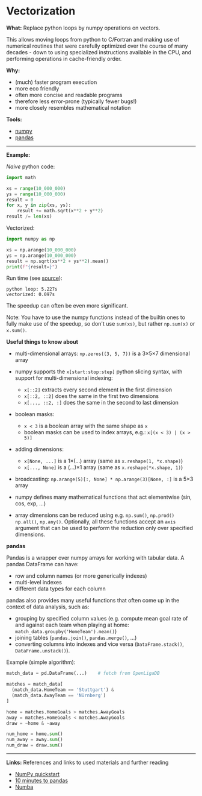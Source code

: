 # Vectorization

**What:** Replace python loops by numpy operations on vectors.

This allows moving loops from python to C/Fortran and making use of numerical
routines that were carefully optimized over the course of many decades - down
to using specialized instructions available in the CPU, and performing
operations in cache-friendly order.

**Why:**

- (much) faster program execution
- more eco friendly
- often more concise and readable programs
- therefore less error-prone (typically fewer bugs!)
- more closely resembles mathematical notation

**Tools:**

- [numpy](https://numpy.org/)
- [pandas](https://pandas.pydata.org/)

---

**Example:**

*Naive* python code:

```python
import math

xs = range(10_000_000)
ys = range(10_000_000)
result = 0
for x, y in zip(xs, ys):
    result += math.sqrt(x**2 + y**2)
result /= len(xs)
```

Vectorized:

```python
import numpy as np

xs = np.arange(10_000_000)
ys = np.arange(10_000_000)
result = np.sqrt(xs**2 + ys**2).mean()
print(f"{result=}")
```

Run time (see [source](./vectorization.py)):

```
python loop: 5.227s
vectorized: 0.097s
```

The speedup can often be even more significant.

Note: You have to use the numpy functions instead of the builtin ones to fully
make use of the speedup, so don't use `sum(xs)`, but rather `np.sum(x)` or
`x.sum()`.


**Useful things to know about**

- multi-dimensional arrays: `np.zeros((3, 5, 7))` is a 3×5×7 dimensional array
- numpy supports the `x[start:stop:step]` python slicing syntax, with support
  for multi-dimensional indexing:
  - `x[::2]` extracts every second element in the first dimension
  - `x[::2, ::2]` does the same in the first two dimensions
  - `x[..., ::2, :]` does the same in the second to last dimension

- boolean masks:
  - `x < 3` is a boolean array with the same shape as `x`
  - boolean masks can be used to index arrays, e.g.: `x[(x < 3) | (x > 5)]`

- adding dimensions:
  - `x[None, ...]` is a 1×(…) array (same as `x.reshape(1, *x.shape)`)
  - `x[..., None]` is a (…)×1 array (same as `x.reshape(*x.shape, 1)`)

- broadcasting: `np.arange(5)[:, None] * np.arange(3)[None, :]` is a 5×3 array
- numpy defines many mathematical functions that act elementwise (sin, cos,
  exp, …)

- array dimensions can be reduced using e.g. `np.sum()`,
  `np.prod()` `np.all()`, `np.any()`. Optionally, all these functions accept an
  `axis` argument that can be used to perform the reduction only over specified
  dimensions.


**pandas**

Pandas is a wrapper over numpy arrays for working with tabular data. A pandas
DataFrame can have:

- row and column names (or more generically indexes)
- multi-level indexes
- different data types for each column

pandas also provides many useful functions that often come up in the context
of data analysis, such as:

- grouping by specified column values (e.g. compute mean goal rate of and
  against each team when playing at home:
  `match_data.groupby('HomeTeam').mean()`)
- joining tables (`pandas.join()`, `pandas.merge()`, …)
- converting columns into indexes and vice versa (`DataFrame.stack()`,
  `DataFrame.unstack()`).

Example (simple algorithm):

```python
match_data = pd.DataFrame(...)    # fetch from OpenLigaDB

matches = match_data[
  (match_data.HomeTeam == 'Stuttgart') &
  (match_data.AwayTeam == 'Nürnberg')
]

home = matches.HomeGoals > matches.AwayGoals
away = matches.HomeGoals < matches.AwayGoals
draw = ~home & ~away

num_home = home.sum()
num_away = away.sum()
num_draw = draw.sum()
```

---

**Links:** References and links to used materials and further reading

- [NumPy quickstart](https://numpy.org/doc/stable/user/quickstart.html)
- [10 minutes to pandas](https://pandas.pydata.org/pandas-docs/stable/user_guide/10min.html)
- [Numba](https://numba.pydata.org/)
